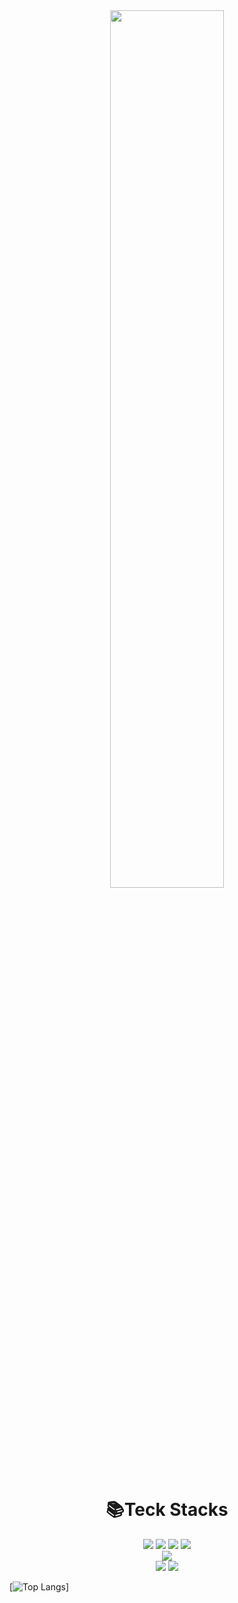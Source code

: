 <div align="center">
  <img src="https://github.com/user-attachments/assets/f339d5b1-a796-45c9-9620-e597c0396151" height="60%"/>
</div>

<div align=center><h1>📚Teck Stacks</h1></div>
<div align=center> 
<img src="https://img.shields.io/badge/java-007396?style=for-the-badge&logo=java&logoColor=white">
<img src="https://img.shields.io/badge/spring-6DB33F?style=for-the-badge&logo=spring&logoColor=white"> 
<img src="https://img.shields.io/badge/springboot-6DB33F?style=for-the-badge&logo=springboot&logoColor=white">
  <img src="https://img.shields.io/badge/Kotlin-7F52FF?style=for-the-badge&logo=Kotlin&logoColor=white">
<br>
<img src="https://img.shields.io/badge/mysql-4479A1?style=for-the-badge&logo=mysql&logoColor=white"> 
<br>
  
<img src="https://img.shields.io/badge/github-181717?style=for-the-badge&logo=github&logoColor=white">
<img src="https://img.shields.io/badge/git-F05032?style=for-the-badge&logo=git&logoColor=white">
</div>

[![Top Langs](https://github-readme-stats.vercel.app/api/top-langs/?username=Bung&layout=donut)]


